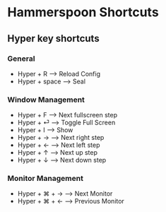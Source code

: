 # Hammerspoon Shortcuts

## Hyper key shortcuts

### General
* Hyper + R --> Reload Config
* Hyper + space --> Seal

### Window Management
* Hyper + F --> Next fullscreen step
* Hyper + ⏎ --> Toggle Full Screen
* Hyper + I --> Show
* Hyper + → --> Next right step
* Hyper + ← --> Next left step
* Hyper + ↑ --> Next up step
* Hyper + ↓ --> Next down step

### Monitor Management
* Hyper + ⌘ + → --> Next Monitor
* Hyper + ⌘ + ← --> Previous Monitor
